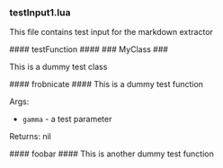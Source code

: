 ### testInput1.lua ###

This file contains test input for the markdown extractor

<a name="testData.testFunction"/>
#### testFunction ####

<a name="testData.MyClass.dok"/>
### MyClass ###

This is a dummy test class

<a name="testData.MyClass.frobnicate"/>
#### frobnicate ####
This is a dummy test function

Args:

 * `gamma` - a test parameter

Returns: nil

<a name="testData.MyClass.foobar"/>
#### foobar ####
This is another dummy test function
